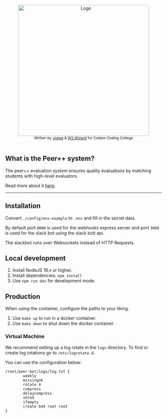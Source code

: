 </br>
<div align="center">
  <img width=420 src="https://user-images.githubusercontent.com/63303990/186118455-d1a2c167-702d-4be9-8e9e-08f3b7791902.png" alt="Logo">
</div>
<div align="center">
  <sub>Written by <a href="https://github.com/SirMorfield/">Joppe</a> & <a href="https://portfolio.w2wizard.dev/">W2.Wizard</a> for Codam Coding College </sub>
</div>
</br>

## What is the Peer++ system?
The peer++ evaluation system ensures quality evaluations by matching students with high-level evaluators.

Read more about it [here](https://codam.notion.site/Peer-Evaluations-810cdd6714074f1b881fc8d4e54e5e5f).

---

## Installation
Convert `./config/env-example` to `.env` and fill in the secret data.

By default port `8080` is used for the webhooks express server
and port `3000` is used for the slack bot using the slack bolt api.

The slackbot runs over Websockets instead of HTTP Requests.

## Local development

1. Install NodeJS 18.x or higher.
2. Install dependencies: `npm install`
3. Use `npm run dev` for development mode.

## Production
When using the container, configure the paths to your liking.

1. Use `make up` to run in a docker container.
2. Use `make down` to shut down the docker container.

### Virtual Machine

We recommend setting up a log rotate in the `logs` directory.
To find or create log rotations go to `/etc/logrotate.d`.

You can use the configuration below:
```
/root/peer-bot/logs/log.txt {
        weekly
        missingok
        rotate 4
        compress
        delaycompress
        shred
        ifempty
        create 644 root root
}
```
